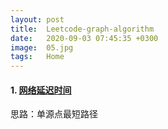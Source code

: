 ```yaml
---
layout: post
title:  Leetcode-graph-algorithm
date:   2020-09-03 07:45:35 +0300
image:  05.jpg
tags:   Home
---
```

#### 1. [网络延迟时间](https://leetcode-cn.com/problems/network-delay-time/)
思路：单源点最短路径